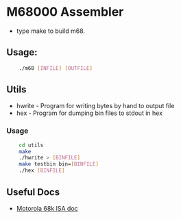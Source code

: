 # M68000 Assembler

* type make to build m68.

## Usage: 
```bash
	./m68 [INFILE] [OUTFILE]
```

## Utils
* hwrite - Program for writing bytes by hand to output file
* hex	 - Program for dumping bin files to stdout in hex
### Usage
```bash
	cd utils
	make
	./hwrite > [BINFILE]
	make testbin bin=[BINFILE]
	./hex [BINFILE] 
```
 
## Useful Docs

* [Motorola 68k ISA doc](https://www.nxp.com/docs/en/reference-manual/M68000PRM.pdf)


